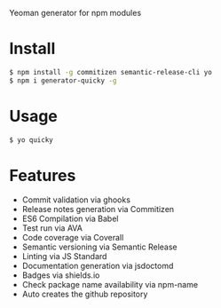 Yeoman generator for npm modules

# Install

```bash
$ npm install -g commitizen semantic-release-cli yo
$ npm i generator-quicky -g
```

# Usage

```bash
$ yo quicky
```

# Features

- Commit validation via ghooks
- Release notes generation via Commitizen
- ES6 Compilation via Babel
- Test run via AVA
- Code coverage via Coverall
- Semantic versioning via Semantic Release
- Linting via JS Standard
- Documentation generation via jsdoctomd
- Badges via shields.io
- Check package name availability via npm-name
- Auto creates the github repository
